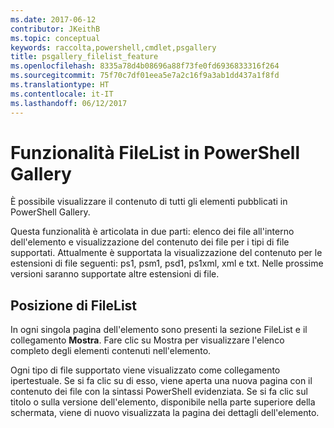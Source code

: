 ```yaml
---
ms.date: 2017-06-12
contributor: JKeithB
ms.topic: conceptual
keywords: raccolta,powershell,cmdlet,psgallery
title: psgallery_filelist_feature
ms.openlocfilehash: 8335a78d4b08696a88f73fe0fd6936833316f264
ms.sourcegitcommit: 75f70c7df01eea5e7a2c16f9a3ab1dd437a1f8fd
ms.translationtype: HT
ms.contentlocale: it-IT
ms.lasthandoff: 06/12/2017
---
```

<a id="filelist-feature-in-the-gallery" class="xliff"></a>
# Funzionalità FileList in PowerShell Gallery

È possibile visualizzare il contenuto di tutti gli elementi pubblicati in PowerShell Gallery. 

Questa funzionalità è articolata in due parti: elenco dei file all'interno dell'elemento e visualizzazione del contenuto dei file per i tipi di file supportati. Attualmente è supportata la visualizzazione del contenuto per le estensioni di file seguenti: ps1, psm1, psd1, ps1xml, xml e txt. Nelle prossime versioni saranno supportate altre estensioni di file. 

<a id="where-to-find-filelist" class="xliff"></a>
## Posizione di FileList
In ogni singola pagina dell'elemento sono presenti la sezione FileList e il collegamento **Mostra**. Fare clic su Mostra per visualizzare l'elenco completo degli elementi contenuti nell'elemento.

Ogni tipo di file supportato viene visualizzato come collegamento ipertestuale. Se si fa clic su di esso, viene aperta una nuova pagina con il contenuto dei file con la sintassi PowerShell evidenziata. Se si fa clic sul titolo o sulla versione dell'elemento, disponibile nella parte superiore della schermata, viene di nuovo visualizzata la pagina dei dettagli dell'elemento.

